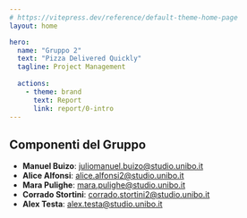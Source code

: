 ```yaml
---
# https://vitepress.dev/reference/default-theme-home-page
layout: home

hero:
  name: "Gruppo 2"
  text: "Pizza Delivered Quickly"
  tagline: Project Management
  
  actions:
    - theme: brand
      text: Report
      link: report/0-intro
---
```


## Componenti del Gruppo

- **Manuel Buizo**: juliomanuel.buizo@studio.unibo.it 
- **Alice Alfonsi**: alice.alfonsi2@studio.unibo.it
- **Mara Pulighe**: mara.pulighe@studio.unibo.it
- **Corrado Stortini**: corrado.stortini2@studio.unibo.it
- **Alex Testa**: alex.testa@studio.unibo.it
